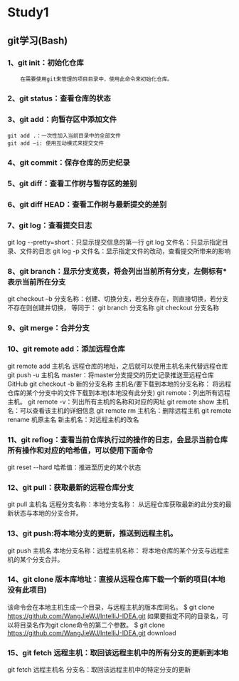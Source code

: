 # Study1
## git学习(Bash)
### 1、git init：初始化仓库
		在需要使用git来管理的项目目录中，使用此命令来初始化仓库。
### 2、git status：查看仓库的状态
### 3、git add：向暂存区中添加文件
	git add .：一次性加入当前目录中的全部文件
	git add –i: 使用互动模式来提交文件
### 4、git	commit：保存仓库的历史纪录
### 5、git diff：查看工作树与暂存区的差别
### 6、git diff HEAD：查看工作树与最新提交的差别
### 7、git log：查看提交日志
   git log --pretty=short：只显示提交信息的第一行
   git log 文件名：只显示指定目录、文件的日志
   git log -p 文件名：显示指定文件的改动，查看提交所带来的影响
### 8、git branch：显示分支览表，将会列出当前所有分支，左侧标有*表示当前所在分支
   git checkout –b 分支名称：创建、切换分支，若分支存在，则直接切换，若分支不存在则创建并切换，
   等同于：
   git branch 分支名称
   git checkout 分支名称
### 9、git merge：合并分支
### 10、git remote add：添加远程仓库
   git remote add 主机名 远程仓库的地址，之后就可以使用主机名来代替远程仓库
   git push -u 主机名 master：将master分支提交的历史记录推送至远程仓库GitHub
   git checkout -b 新的分支名称 主机名/要下载到本地的分支名称：
	将远程仓库的某个分支中的文件下载到本地(本地没有此分支)
   git remote：列出所有远程主机。
   git remote -v：列出所有主机的名称和对应的网址
   git remote show 主机名：可以查看该主机的详细信息
   git remote rm 主机名：删除远程主机
   git remote rename 机原主名 新主机名：对远程主机的改名
### 11、git reflog：查看当前仓库执行过的操作的日志，会显示当前仓库所有操作和对应的哈希值，可以使用下面命令
   git reset --hard 哈希值：推进至历史的某个状态
### 12、git pull：获取最新的远程仓库分支
   git pull 主机名 远程分支名称：本地分支名称：  从远程仓库获取最新的此分支的最新状态与本地的分支合并。
### 13、git push:将本地分支的更新，推送到远程主机。
   git push 主机名 本地分支名称：远程主机名称：  将本地仓库的某个分支与远程主机的某个分支合并。
### 14、git clone 版本库地址：直接从远程仓库下载一个新的项目(本地没有此项目)
   该命令会在本地主机生成一个目录，与远程主机的版本库同名。
   $ git clone https://github.com/WangJieWJ/IntelliJ-IDEA.git
   如果要指定不同的目录名，可以将目录名作为git clone命令的第二个参数。
   $ git clone https://github.com/WangJieWJ/IntelliJ-IDEA.git download
### 15、git fetch 远程主机：取回该远程主机中的所有分支的更新到本地
   git fetch 远程主机名 分支名：取回该远程主机中的特定分支的更新
